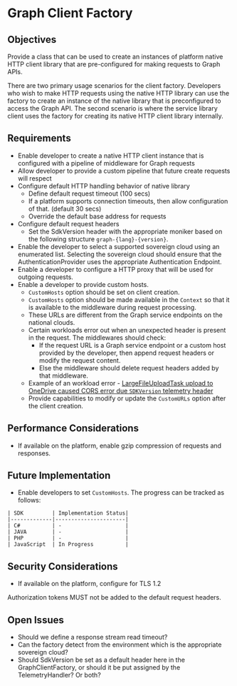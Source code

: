 # Graph Client Factory

## Objectives

Provide a class that can be used to create an instances of platform native HTTP client library that are pre-configured for making requests to Graph APIs.  

There are two primary usage scenarios for the client factory.  Developers who wish to make HTTP requests using the native HTTP library can use the factory to create an instance of the native library that is preconfigured to access the Graph API.  The second scenario is where the service library client uses the factory for creating its native HTTP client library internally.

## Requirements

- Enable developer to create a native HTTP client instance that is configured with a pipeline of middleware for Graph requests
- Allow developer to provide a custom pipeline that future create requests will respect
- Configure default HTTP handling behavior of native library
  - Define default request timeout (100 secs)
  - If a platform supports connection timeouts, then allow configuration of that.  (default 30 secs)
  - Override the default base address for requests
- Configure default request headers
  - Set the SdkVersion header with the appropriate moniker based on the following structure `graph-{lang}-{version}`.  
- Enable the developer to select a supported sovereign cloud using an enumerated list.  Selecting the sovereign cloud should ensure that the AuthenticationProvider uses the appropriate Authentication Endpoint.
- Enable a developer to configure a HTTP proxy that will be used for outgoing requests.
- Enable a developer to provide custom hosts. 
  - `CustomHosts` option should be set on client creation.
  - `CustomHosts` option should be made available in the `Context` so that it is available to the middleware during request processing.
  - These URLs are different from the Graph service endpoints on the national clouds. 
  - Certain workloads error out when an unexpected header is present in the request. The middlewares should check: 
    - If the request URL is a Graph service endpoint or a custom host provided by the developer, then append request headers or modify the request content.
    - Else the middleware should delete request headers added by that middleware.
  - Example of an workload error - [LargeFileUploadTask upload to OneDrive caused CORS error due `SDKVersion` telemetry header](https://github.com/microsoftgraph/msgraph-sdk-javascript/issues/265)
  - Provide capabilities to modify or update the `CustomURLs` option after the client creation.  
 
## Performance Considerations

- If available on the platform, enable gzip compression of requests and responses.

## Future Implementation

- Enable developers to set `CustomHosts`. The progress can be tracked as follows:
```
| SDK         | Implementation Status|
|-------------|----------------------|
| C#          | -                    |
| JAVA        | -                    |
| PHP         | -                    |
| JavaScript  | In Progress          |
```
## Security Considerations

- If available on the platform, configure for TLS 1.2

Authorization tokens MUST not be added to the default request headers.

## Open Issues

  - Should we define a response stream read timeout?
  - Can the factory detect from the environment which is the appropriate sovereign cloud?
  - Should SdkVersion be set as a default header here in the GraphClientFactory, or should it be put assigned by the TelemetryHandler?  Or both?
